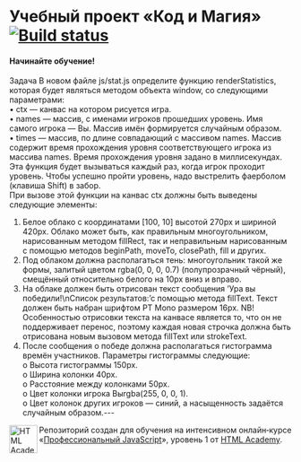 # Учебный проект «Код и Магия» [![Build status][travis-image]][travis-url]


#### Начинайте обучение!

Задача
В новом файле js/stat.js определите функцию renderStatistics, которая будет
являться методом объекта window, со следующими параметрами:<br>
• ctx — канвас на котором рисуется игра.<br>
• names — массив, с именами игроков прошедших уровень. Имя самого
игрока — Вы. Массив имён формируется случайным образом.<br>
• times — массив, по длине совпадающий с массивом names. Массив
содержит время прохождения уровня соответствующего игрока
из массива names. Время прохождения уровня задано в миллисекундах.
Эта функция будет вызываться каждый раз, когда игрок проходит уровень. Чтобы
успешно пройти уровень, надо выстрелить фаерболом (клавиша Shift) в забор.<br>
При вызове этой функции на канвас ctx должны быть выведены следующие
элементы:<br>
1. Белое облако с координатами [100, 10] высотой 270px и шириной 420px.
Облако может быть, как правильным многоугольником, нарисованным
методом fillRect, так и неправильным нарисованным с помощью
методов beginPath, moveTo, closePath, fill и других.<br>
2. Под облаком должна располагаться тень: многоугольник такой же формы,
залитый цветом rgba(0, 0, 0, 0.7) (полупрозрачный чёрный), смещённый
относительно белого на 10px вниз и вправо.<br>
3. На облаке должен быть отрисован текст сообщения ’Ура
вы победили!\nСписок результатов:’с помощью метода fillText. Текст
должен быть набран шрифтом PT Mono размером 16px. NB! Особенностью
отрисовки текста на канвасе является то, что он не поддерживает
перенос, поэтому каждая новая строчка должна быть отрисована
новым вызовом метода fillText или strokeText.<br>
4. После сообщения о победе должна располагаться гистограмма времён
участников. Параметры гистограммы следующие:<br>
o Высота гистограммы 150px.<br>
o Ширина колонки 40px.<br>
o Расстояние между колонками 50px.<br>
o Цвет колонки игрока Выrgba(255, 0, 0, 1).<br>
o Цвет колонок других игроков — синий, а насыщенность задаётся
случайным образом.---<br>

<a href="https://htmlacademy.ru/intensive/javascript"><img align="left" width="50" height="50" alt="HTML Academy" src="https://up.htmlacademy.ru/static/img/intensive/javascript/logo-for-github-2.png"></a>

Репозиторий создан для обучения на интенсивном онлайн‑курсе «[Профессиональный JavaScript](https://htmlacademy.ru/intensive/javascript)», уровень 1 от [HTML Academy](https://htmlacademy.ru).

[travis-image]: https://travis-ci.com/htmlacademy-javascript/641789-code-and-magick-18.svg?branch=master
[travis-url]: https://travis-ci.com/htmlacademy-javascript/641789-code-and-magick-18
